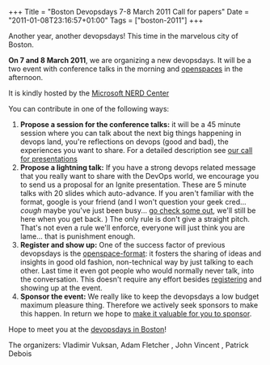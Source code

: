 +++
Title = "Boston Devopsdays 7-8 March 2011 Call for papers"
Date = "2011-01-08T23:16:57+01:00"
Tags = ["boston-2011"]
+++

Another year, another devopsdays! This time in the marvelous city of Boston.

**On 7 and 8 March 2011**, we are organizing a new devopsdays. It will be a two event with conference talks in the morning and [openspaces](/pages/open-space-format) in the afternoon.

It is kindly hosted by the [Microsoft NERD Center](/events/2011-boston/location)

You can contribute in one of the following ways:

1. **Propose a session for the conference talks:** it will be a 45 minute session where you can talk about the next big things happening in devops land, you're reflections on devops (good and bad), the experiences you want to share. For a detailed description see [our call for presentations](/events/2011-boston/proposals)
2. **Propose a lightning talk:** If you have a strong devops related message that you really want to share with the DevOps world, we encourage you to send us a proposal for an Ignite presentation. These are 5 minute talks with 20 slides which auto-advance. If you aren't familiar with the format, google is your friend (and I won't question your geek cred... *cough* maybe you've just been busy... [go check some out](http://igniteshow.com), we'll still be here when you get back. ) The only rule is don't give a straight pitch.  That's not even a rule we'll enforce, everyone will just think you are lame... that is punishment enough.
3. **Register and show up:** One of the success factor of previous devopsdays is the [openspace-format](/pages/open-space-format): it fosters the sharing of ideas and insights in good old fashion, non-technical way by just talking to each other. Last time it even got people who would normally never talk, into the conversation. This doesn't require any effort besides [registering](/events/2011-boston/registration) and showing up at the event.
4. **Sponsor the event:** We really like to keep the devopsdays a low budget maximum pleasure thing. Therefore we actively seek sponsors to make this happen. In return we hope to [make it valuable for you to sponsor](/events/2011-boston/sponsor).

Hope to meet you at the [devopsdays in Boston](/events/2011-boston/)!

The organizers: Vladimir Vuksan, Adam Fletcher , John Vincent , Patrick Debois

